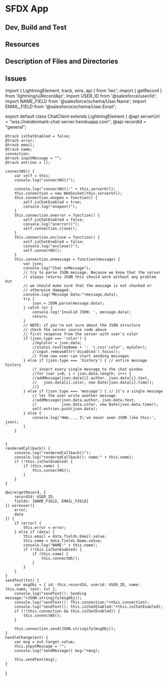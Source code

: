 # SFDX App

## Dev, Build and Test

## Resources

## Description of Files and Directories

## Issues
import { LightningElement, track, wire, api } from 'lwc';
import { getRecord } from 'lightning/uiRecordApi';
import USER_ID from '@salesforce/user/Id';
import NAME_FIELD from '@salesforce/schema/User.Name';
import EMAIL_FIELD from '@salesforce/schema/User.Email';

export default class ChatClient extends LightningElement {
    @api serverUrl = "wss://neidenmark-chat-server.herokuapp.com";
    @api recordId = "general";

    @track isChatEnabled = false;
    @track error;
    @track email;
    @track name;
    connection;
    @track inputMessage = "";
    @track entries = [];
    
    connectWS() {
        var self = this;
        console.log("connectWS()");

        console.log("connectWS():" + this.serverUrl);
        this.connection = new WebSocket(this.serverUrl);
        this.connection.onopen = function() {
            self.isChatEnabled = true;
            console.log("onopen()");
        }
        this.connection.onerror = function() {
            self.isChatEnabled = false;
            console.log("onerror()");
            self.connection.close();
        }
        this.connection.onclose = function() {
            self.isChatEnabled = false;
            console.log("onclose()");
            self.connectWS();
        }
        this.connection.onmessage = function(message) {
            var json;
            console.log("Chat onMessage");
            // try to parse JSON message. Because we know that the server
            // always returns JSON this should work without any problem but
            // we should make sure that the massage is not chunked or
            // otherwise damaged.
            console.log("Message Data:"+message.data);
            try {
                json = JSON.parse(message.data);
            } catch (e) {
                console.log('Invalid JSON: ', message.data);
                return;
            }
            // NOTE: if you're not sure about the JSON structure
            // check the server source code above
            // first response from the server with user's color
            if (json.type === 'color') {
                //myColor = json.data;
                //status.text(myName + ': ').css('color', myColor);
                //input.removeAttr('disabled').focus();
                // from now user can start sending messages
            } else if (json.type === 'history') { // entire message history
                // insert every single message to the chat window
                //for (var i=0; i < json.data.length; i++) {
                //addMessage(json.data[i].author, json.data[i].text,
                //   json.data[i].color, new Date(json.data[i].time));
                //}
            } else if (json.type === 'message') { // it's a single message
                // let the user write another message
                //addMessage(json.data.author, json.data.text,
                //           json.data.color, new Date(json.data.time));
                self.entries.push(json.data);
            } else {
                console.log('Hmm..., I\'ve never seen JSON like this:', json);
            }
        }


    }
    renderedCallback() {
        console.log("renderedCallback()");
        console.log("renderedCallback(): name:" + this.name);
        if (!this.isChatEnabled) {
            if (this.name) {
                this.connectWS();
            }
        }
    }

    @wire(getRecord, {
        recordId: USER_ID,
        fields: [NAME_FIELD, EMAIL_FIELD]
    }) wireuser({
        error,
        data
    }) {
        if (error) {
            this.error = error;
        } else if (data) {
            this.email = data.fields.Email.value;
            this.name = data.fields.Name.value;
            console.log("NAME:" + this.name);
            if (!this.isChatEnabled) {
                if (this.name) {
                    this.connectWS();
                }
            }
        }
    }
    sendText(txt) {
        var msgObj = { id: this.recordId, userid: USER_ID, name: this.name, text: txt };
        console.log("sendText(): Sending message:"+JSON.stringify(msgObj));
        console.log("sendText(): This.connection:"+this.connection);
        console.log("sendText(): this.isChatEnabled:"+this.isChatEnabled);
        if (!(this.connection && this.isChatEnabled)) {
            this.connectWS();
        }

        this.connection.send(JSON.stringify(msgObj));
    }
    handleChange(evt) {
        var msg = evt.target.value;
        this.inputMessage = "";
        console.log("sendMessage() msg:"+msg);

        this.sendText(msg);
    }
}